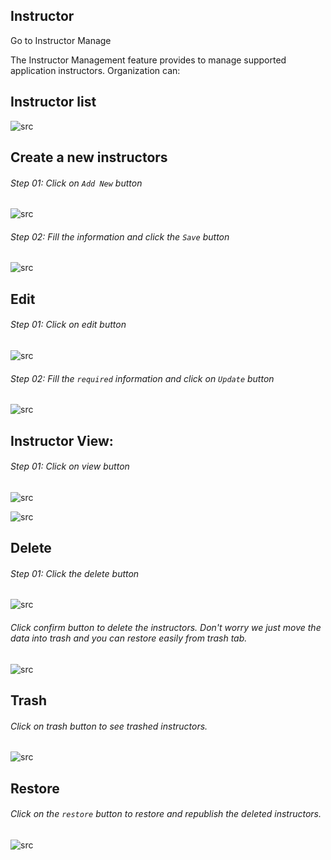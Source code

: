 ## Instructor

Go to Instructor Manage

The Instructor Management feature provides to manage supported application instructors. Organization can:

## <strong>Instructor list</strong>

![src](/assets/lms/images/org-dashboard/instructor/list.png)

## <strong>Create a new instructors</strong>

###### Step 01: Click on `Add New` button

![src](/assets/lms/images/org-dashboard/instructor/add.png)

###### Step 02: Fill the information and click the `Save` button

![src](/assets/lms/images/org-dashboard/instructor/add-new.png)

## Edit

###### Step 01: Click on edit button

![src](/assets/lms/images/org-dashboard/instructor/edit.png)

###### Step 02: Fill the `required` information and click on `Update` button

![src](/assets/lms/images/org-dashboard/instructor/update.png)

## <strong>Instructor View:</strong>

###### Step 01: Click on view button

![src](/assets/lms/images/org-dashboard/instructor/view-button.png)

![src](/assets/lms/images/org-dashboard/instructor/view.png)

## Delete

###### Step 01: Click the delete button

![src](/assets/lms/images/org-dashboard/instructor/delete.png)

###### Click confirm button to delete the instructors. Don't worry we just move the data into trash and you can restore easily from trash tab.

![src](/assets/lms/images/org-dashboard/instructor/delete-popup.png)

## Trash

###### Click on trash button to see trashed instructors.

![src](/assets/lms/images/org-dashboard/instructor/trash-list.png)

## Restore

###### Click on the `restore` button to restore and republish the deleted instructors.

![src](/assets/lms/images/org-dashboard/instructor/restore.png)
